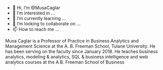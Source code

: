 - 👋 Hi, I’m @MusaCaglar
- 👀 I’m interested in ...
- 🌱 I’m currently learning ...
- 💞️ I’m looking to collaborate on ...
- 📫 How to reach me ...

Musa Caglar is a Professor of Practice in Business Analytics and Management Science at the A. B. Freeman School, Tulane University. He has been serving on the faculty since January 2018. He teaches business analytics, modeling & analytics, SQL & business intelligence and web analytics courses at the A.B. Freeman School of Business

<!---
MusaCaglar/MusaCaglar is a ✨ special ✨ repository because its `README.md` (this file) appears on your GitHub profile.
You can click the Preview link to take a look at your changes.
--->
